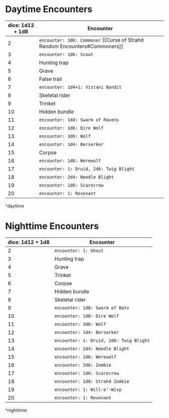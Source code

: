 # Daytime Encounters

| dice: 1d12 + 1d8 | Encounter                               |
| ---------------- | --------------------------------------- |
| 2                | `encounter: 3d6: Commoner` [[Curse of Strahd Random Encounters#Commoners]]             |
| 3                | `encounter: 1d6: Scout`                 |
| 4                | Hunting trap                            |
| 5                | Grave                                   |
| 6                | False trail                             |
| 7                | `encounter: 1d4+1: Vistani Bandit`      |
| 8                | Skeletal rider                          |
| 9                | Trinket                                 |
| 10               | Hidden bundle                           |
| 11               | `encounter: 1d4: Swarm of Ravens`       |
| 12               | `encounter: 1d6: Dire Wolf`             |
| 13               | `encounter: 3d6: Wolf`                  |
| 14               | `encounter: 1d4: Berserker`             |
| 15               | Corpse                                  |
| 16               | `encounter: 1d6: Werewolf`              |
| 17               | `encounter: 1: Druid, 2d6: Twig Blight` |
| 18               | `encounter: 2d4: Needle Blight`         |
| 19               | `encounter: 1d6: Scarecrow`             |
| 20               | `encounter: 1: Revenant`                |
^daytime

# Nighttime Encounters

| dice: 1d12 + 1d8 | Encounter                               |
| ---------------- | --------------------------------------- |
| 2                | `encounter: 1: Ghost`                   |
| 3                | Hunting trap                            |
| 4                | Grave                                   |
| 5                | Trinket                                 |
| 6                | Corpse                                  |
| 7                | Hidden bundle                           |
| 8                | Skeletal rider                          |
| 9                | `encounter: 1d8: Swarm of Bats`         |
| 10               | `encounter: 1d6: Dire Wolf`             |
| 11               | `encounter: 3d6: Wolf`                  |
| 12               | `encounter: 1d4: Berserker`             |
| 13               | `encounter: 1: Druid, 2d6: Twig Blight` |
| 14               | `encounter: 2d4: Needle Blight`         |
| 15               | `encounter: 1d6: Werewolf`              |
| 16               | `encounter: 3d6: Zombie`                |
| 17               | `encounter: 1d6: Scarecrow`             |
| 18               | `encounter: 1d8: Strahd Zombie`         |
| 19               | `encounter: 1: Will-o'-Wisp`            |
| 20               | `encounter: 1: Revenant`                |
^nighttime